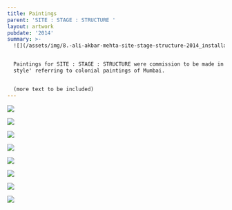 ```yaml
---
title: Paintings
parent: 'SITE : STAGE : STRUCTURE '
layout: artwork
pubdate: '2014'
summary: >-
  ![](/assets/img/8.-ali-akbar-mehta-site-stage-structure-2014_installation-view-©-aliakbarmehta.jpg)


  Paintings for SITE : STAGE : STRUCTURE were commission to be made in a 'Museum
  style' referring to colonial paintings of Mumbai.


  (more text to be included)
---
```

![](/assets/img/chinese-temple.jpg)

![](/assets/img/pine-building.jpg)

![](/assets/img/anthony-s-rest.jpg)

![](/assets/img/mazgaon-garden.jpg)

![](/assets/img/old-gloria-cross.jpg)

![](/assets/img/hasanabad.jpg)

![](/assets/img/vaity-house.jpg)

![](/assets/img/matharpacady-oratory.jpg)
